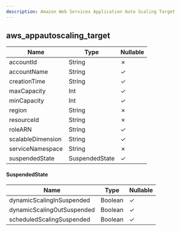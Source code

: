 ```yaml
---
description: Amazon Web Services Application Auto Scaling Target
---
```

aws_appautoscaling_target
-------------------------

| **Name**          | **Type**       | **Nullable** |
| ----------------- | -------------- | ------------ |
| accountId         | String         | &cross;      |
| accountName       | String         | &check;      |
| creationTime      | String         | &check;      |
| maxCapacity       | Int            | &check;      |
| minCapacity       | Int            | &check;      |
| region            | String         | &cross;      |
| resourceId        | String         | &cross;      |
| roleARN           | String         | &check;      |
| scalableDimension | String         | &check;      |
| serviceNamespace  | String         | &cross;      |
| suspendedState    | SuspendedState | &check;      |

#### SuspendedState
| **Name**                   | **Type** | **Nullable** |
| -------------------------- | -------- | ------------ |
| dynamicScalingInSuspended  | Boolean  | &check;      |
| dynamicScalingOutSuspended | Boolean  | &check;      |
| scheduledScalingSuspended  | Boolean  | &check;      |
